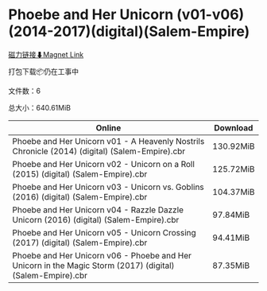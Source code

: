 # Phoebe and Her Unicorn (v01-v06)(2014-2017)(digital)(Salem-Empire)

[磁力链接⬇Magnet Link](magnet:?xt=urn:btih:85745daabfdfc566d7817533f6b5b3ad182e7502&dn=Phoebe%20and%20Her%20Unicorn%20%28v01-v06%29%282014-2017%29%28digital%29%28Salem-Empire%29)

打包下载📦仍在工事中

文件数：6

总大小：640.61MiB

Online | Download
--- | ---
Phoebe and Her Unicorn v01 - A Heavenly Nostrils Chronicle (2014) (digital) (Salem-Empire).cbr | 130.92MiB
Phoebe and Her Unicorn v02 - Unicorn on a Roll (2015) (digital) (Salem-Empire).cbr | 125.72MiB
Phoebe and Her Unicorn v03 - Unicorn vs. Goblins (2016) (digital) (Salem-Empire).cbr | 104.37MiB
Phoebe and Her Unicorn v04 - Razzle Dazzle Unicorn (2016) (digital) (Salem-Empire).cbr | 97.84MiB
Phoebe and Her Unicorn v05 - Unicorn Crossing (2017) (digital) (Salem-Empire).cbr | 94.41MiB
Phoebe and Her Unicorn v06 - Phoebe and Her Unicorn in the Magic Storm (2017) (digital) (Salem-Empire).cbr | 87.35MiB
